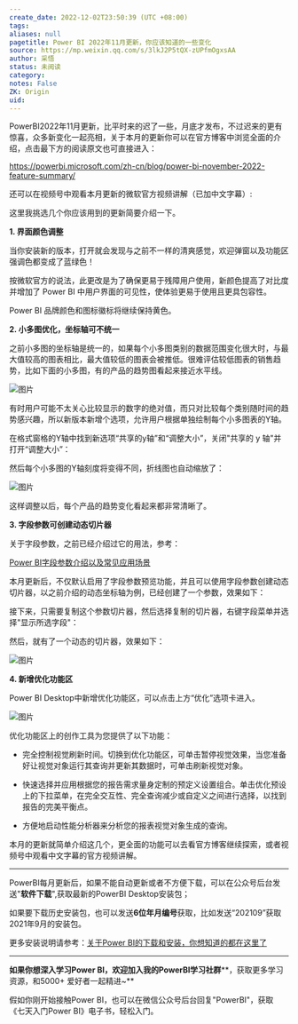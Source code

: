 ```yaml
---
create_date: 2022-12-02T23:50:39 (UTC +08:00)
tags: 
aliases: null
pagetitle: Power BI 2022年11月更新，你应该知道的一些变化
source: https://mp.weixin.qq.com/s/3lkJ2P5tQX-zUPfmOgxsAA
author: 采悟
status: 未阅读
category: 
notes: False
ZK: Origin
uid: 
---
```


PowerBI2022年11月更新，比平时来的迟了一些，月底才发布，不过迟来的更有惊喜，众多新变化一起亮相，关于本月的更新你可以在官方博客中浏览全面的介绍，点击最下方的阅读原文也可直接进入：

https://powerbi.microsoft.com/zh-cn/blog/power-bi-november-2022-feature-summary/

还可以在视频号中观看本月更新的微软官方视频讲解（已加中文字幕）:

这里我挑选几个你应该用到的更新简要介绍一下。

**1\. 界面颜色调整**

当你安装新的版本，打开就会发现与之前不一样的清爽感觉，欢迎弹窗以及功能区强调色都变成了蓝绿色！

按微软官方的说法，此更改是为了确保更易于残障用户使用，新颜色提高了对比度并增加了 Power BI 中用户界面的可见性，使体验更易于使用且更具包容性。

Power BI 品牌颜色和图标徽标将继续保持黄色。

**2\. 小多图优化，坐标轴可不统一**

之前小多图的坐标轴是统一的，如果每个小多图类别的数据范围变化很大时，与最大值较高的图表相比，最大值较低的图表会被推低。很难评估较低图表的销售趋势，比如下面的小多图，有的产品的趋势图看起来接近水平线。

![图片](https://mmbiz.qpic.cn/mmbiz_png/aHEbZtANQJPhc18kYVJM8V7nx1NvVeUuBNd8tib8IU6pialm4xPFTEW6JTAqUlSIEOMGN74PictkeDhk4MWdtktzQ/640?wx_fmt=png&wxfrom=5&wx_lazy=1&wx_co=1)

有时用户可能不太关心比较显示的数字的绝对值，而只对比较每个类别随时间的趋势感兴趣，所以新版本新增个选项，允许用户根据单独绘制每个小多图表的Y轴。

在格式窗格的Y轴中找到新选项“共享的y轴”和“调整大小”，关闭"共享的 y 轴"并打开“调整大小”：

然后每个小多图的Y轴刻度将变得不同，折线图也自动缩放了：

![图片](https://mmbiz.qpic.cn/mmbiz_png/aHEbZtANQJPhc18kYVJM8V7nx1NvVeUu8oDXtcAk6S1H5UTacIq9AAHUNsEmZrCnHFx3lqxVVhLepBeGic1MNhA/640?wx_fmt=png&wxfrom=5&wx_lazy=1&wx_co=1)

这样调整以后，每个产品的趋势变化看起来都非常清晰了。

**3\. 字段参数可创建动态切片器**

关于字段参数，之前已经介绍过它的用法，参考：

[Power BI字段参数介绍以及常见应用场景](http://mp.weixin.qq.com/s?__biz=MzA4MzQwMjY4MA==&mid=2484080273&idx=1&sn=b985ea8a53854f41a1ba75c0585cb3cd&chksm=8e13a446b9642d5085b1590f38ca7dd36c085269ae2d5d0fe75e09c57fc1ae270158d15d79db&scene=21#wechat_redirect)  

本月更新后，不仅默认启用了字段参数预览功能，并且可以使用字段参数创建动态切片器，以之前介绍的动态坐标轴为例，已经创建了一个参数，效果如下：

  
接下来，只需要复制这个参数切片器，然后选择复制的切片器，右键字段菜单并选择"显示所选字段"：

然后，就有了一个动态的切片器，效果如下：

![图片](https://mmbiz.qpic.cn/mmbiz_gif/aHEbZtANQJPhc18kYVJM8V7nx1NvVeUu39msUmtqSGtHiaJibvszibWywryYryTjyWibeLiaU8qGYFLdCZedTzC4fZQ/640?wx_fmt=gif&wxfrom=5&wx_lazy=1)

**4\. 新增优化功能区**

Power BI Desktop中新增优化功能区，可以点击上方“优化”选项卡进入。

![图片](https://mmbiz.qpic.cn/mmbiz_png/aHEbZtANQJPhc18kYVJM8V7nx1NvVeUuicmzL1pVZPkciaIibkPwNblnXyIu5icwCcVLia1gFT8SiatiaRGsS477cdVAg/640?wx_fmt=png&wxfrom=5&wx_lazy=1&wx_co=1)

优化功能区上的创作工具为您提供了以下功能：

-   完全控制视觉刷新时间。切换到优化功能区，可单击暂停视觉效果，当您准备好让视觉对象运行其查询并更新其数据时，可单击刷新视觉对象。
    
-   快速选择并应用根据您的报告需求量身定制的预定义设置组合。单击优化预设上的下拉菜单，在完全交互性、完全查询减少或自定义之间进行选择，以找到报告的完美平衡点。
    
-   方便地启动性能分析器来分析您的报表视觉对象生成的查询。
    

本月的更新就简单介绍这几个，更全面的功能可以去看官方博客继续探索，或者视频号中观看中文字幕的官方视频讲解。

___

PowerBI每月更新后，如果不能自动更新或者不方便下载，可以在公众号后台发送"**软件下载**",获取最新的PowerBI Desktop安装包；

如果要下载历史安装包，也可以发送**6位年月编号**获取，比如发送“202109”获取2021年9月的安装包。

更多安装说明请参考：[关于Power BI的下载和安装，你想知道的都在这里了](http://mp.weixin.qq.com/s?__biz=MzA4MzQwMjY4MA==&mid=2484078648&idx=1&sn=7e53496bd78498ed962696055a500474&chksm=8e13a2efb9642bf98bb73de730c5141d61eb2dfd22e1781c2603745137302ea56ba2ae4dd6ba&scene=21#wechat_redirect)

___

**如果你想深入学习Power BI，欢迎加入我的PowerBI学习社群****，获取更多学习资源，和5000+ 爱好者一起精进~**

假如你刚开始接触Power BI，也可以在微信公众号后台回复"PowerBI"，获取《七天入门Power BI》电子书，轻松入门。
